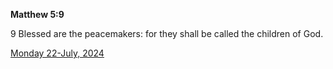 **Matthew 5:9**

9 Blessed are the peacemakers: for they shall be called the children of God.

[Monday 22-July, 2024](https://getbible.life/kjv/Matthew/5/9)
